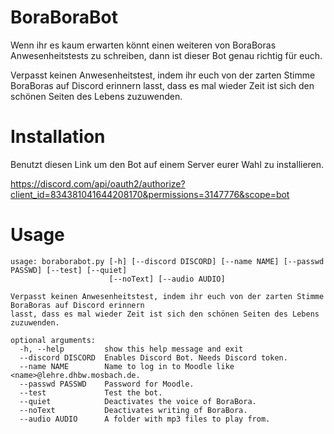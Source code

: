 # BoraBoraBot
Wenn ihr es kaum erwarten könnt einen weiteren von BoraBoras Anwesenheitstests zu schreiben, dann ist dieser Bot genau richtig für euch.

Verpasst keinen Anwesenheitstest, indem ihr euch von der zarten Stimme BoraBoras auf Discord erinnern lasst, dass es mal wieder Zeit ist sich den schönen Seiten des Lebens zuzuwenden.

# Installation

Benutzt diesen Link um den Bot auf einem Server eurer Wahl zu installieren.

https://discord.com/api/oauth2/authorize?client_id=834381041644208170&permissions=3147776&scope=bot

# Usage
```
usage: boraborabot.py [-h] [--discord DISCORD] [--name NAME] [--passwd PASSWD] [--test] [--quiet]
                      [--noText] [--audio AUDIO]

Verpasst keinen Anwesenheitstest, indem ihr euch von der zarten Stimme BoraBoras auf Discord erinnern
lasst, dass es mal wieder Zeit ist sich den schönen Seiten des Lebens zuzuwenden.

optional arguments:
  -h, --help         show this help message and exit
  --discord DISCORD  Enables Discord Bot. Needs Discord token.
  --name NAME        Name to log in to Moodle like <name>@lehre.dhbw.mosbach.de.
  --passwd PASSWD    Password for Moodle.
  --test             Test the bot.
  --quiet            Deactivates the voice of BoraBora.
  --noText           Deactivates writing of BoraBora.
  --audio AUDIO      A folder with mp3 files to play from.
  ```
